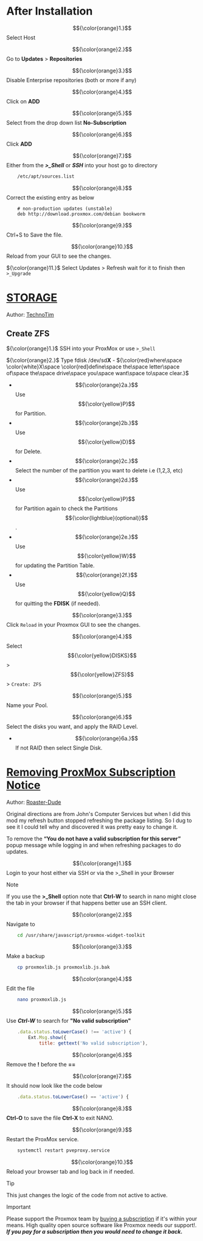 # After Installation
$${\color{orange}1.}$$ Select Host

$${\color{orange}2.}$$ Go to **Updates** > **Repositories**

$${\color{orange}3.}$$ Disable Enterprise repositories (both or more if any)

$${\color{orange}4.}$$ Click on **ADD**

$${\color{orange}5.}$$ Select from the drop down list **No-Subscription**

$${\color{orange}6.}$$ Click **ADD**

$${\color{orange}7.}$$ Either from the ***>_Shell*** or ***SSH*** into your host go to directory 

```sh
	/etc/apt/sources.list
```

$${\color{orange}8.}$$ Correct the existing entry as below

```
	# non-production updates (unstable) 
	deb http://download.proxmox.com/debian bookworm 
```

$${\color{orange}9.}$$ Ctrl+S to Save the file.

$${\color{orange}10.}$$ Reload from your GUI to see the changes.

${\color{orange}11.}$ Select Updates > Refresh wait for it to finish then `>_Upgrade`


# [STORAGE](https://technotim.live/posts/first-11-things-proxmox/#storage)
Author: [TechnoTim](https://technotim.live/posts/first-11-things-proxmox/)

## Create ZFS

${\color{orange}1.}$ SSH into your ProxMox or use `>_Shell`

${\color{orange}2.}$ Type fdisk /dev/sd**X** - ${\color{red}where\space \color{white}X\space \color{red}define\space the\space letter\space of\space the\space drive\space you\space want\space to\space clear.}$
 - $${\color{orange}2a.}$$ Use $${\color{yellow}P}$$ for Partition.
 - $${\color{orange}2b.}$$ Use $${\color{yellow}D}$$ for Delete.
 - $${\color{orange}2c.}$$ Select the number of the partition you want to delete i.e (1,2,3, etc)
 - $${\color{orange}2d.}$$ Use $${\color{yellow}P}$$ for Partition again to check the Partitions $${\color{lightblue}(optional)}$$.
 - $${\color{orange}2e.}$$ Use $${\color{yellow}W}$$ for updating the Partition Table.
 - $${\color{orange}2f.}$$ Use $${\color{yellow}Q}$$ for quitting the **FDISK** (if needed).

$${\color{orange}3.}$$ Click `Reload` in your Proxmox GUI to see the changes.

$${\color{orange}4.}$$ Select $${\color{yellow}DISKS}$$ > $${\color{yellow}ZFS}$$ > `Create: ZFS`

$${\color{orange}5.}$$ Name your Pool.

$${\color{orange}6.}$$ Select the disks you want, and apply the RAID Level.
 - $${\color{orange}6a.}$$ If not RAID then select Single Disk.


# [Removing ProxMox Subscription Notice](https://www.reddit.com/r/Proxmox/comments/tgojp1/removing_proxmox_subscription_notice/)
Author: [Roaster-Dude](https://www.reddit.com/user/Roaster-Dude/)

Original directions are from John's Computer Services but when I did this mod my refresh button stopped refreshing the package listing.
So I dug to see it I could tell why and discovered it was pretty easy to change it.

To remove the **“You do not have a valid subscription for this server”** popup message while logging in and when refreshing packages to do updates.

$${\color{orange}1.}$$ Login to your host either via SSH or via the >_Shell in your Browser
> [!NOTE]
> If you use the **>_Shell** option note that **Ctrl-W** to search in nano might close the tab in your browser if that happens better use an SSH client.

$${\color{orange}2.}$$ Navigate to 

```sh
	cd /usr/share/javascript/proxmox-widget-toolkit
```

$${\color{orange}3.}$$ Make a backup 
```sh
	cp proxmoxlib.js proxmoxlib.js.bak
```

$${\color{orange}4.}$$ Edit the file 
```sh
	nano proxmoxlib.js
```

$${\color{orange}5.}$$ Use ***Ctrl-W*** to search for **"No valid subscription"**

```javascript
	.data.status.toLowerCase() !== 'active') {
		Ext.Msg.show({
			title: gettext('No valid subscription'),
```

$${\color{orange}6.}$$ Remove the **!** before the **==**

$${\color{orange}7.}$$ It should now look like the code below

```javascript
	.data.status.toLowerCase() == 'active') {
```

$${\color{orange}8.}$$ **Ctrl-O** to save the file **Ctrl-X** to exit NANO.

$${\color{orange}9.}$$ Restart the ProxMox service.

```sh
	systemctl restart pveproxy.service
```

$${\color{orange}10.}$$ Reload your browser tab and log back in if needed.

> [!TIP]
> This just changes the logic of the code from not active to active.

> [!IMPORTANT]
> Please support the Proxmox team by [buying a subscription](https://www.proxmox.com/en/proxmox-ve/pricing) if it's within your means. High quality open source software like Proxmox needs our support!. ***If you pay for a subscription then you would need to change it back.***